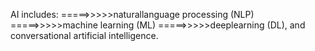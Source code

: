 AI includes:
=====>>>>>naturallanguage processing (NLP)
=====>>>>>machine learning (ML)
=====>>>>>deeplearning (DL), and conversational artificial intelligence.

